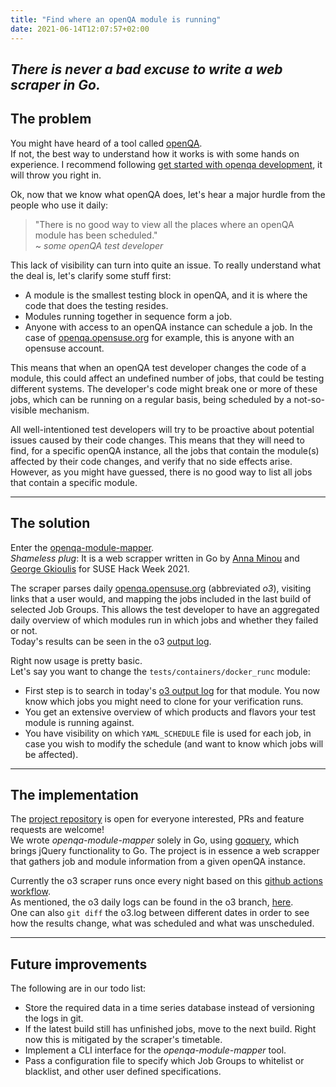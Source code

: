 ```yaml
---
title: "Find where an openQA module is running"
date: 2021-06-14T12:07:57+02:00
---
```


*There is never a bad excuse to write a web scraper in Go.* <!--more-->
---
## The problem

You might have heard of a tool called [openQA](http://open.qa/).  
If not, the best way to understand how it works is with some hands on experience. I recommend following [get started with openqa development](https://kalikiana.gitlab.io/post/2021-02-16-get-started-with-openqa-development/), it will throw you right in.  

Ok, now that we know what openQA does, let's hear a major hurdle from the people who use it daily:  
> "There is no good way to view all the places where an openQA module has been scheduled."  
> ~ *some openQA test developer*

This lack of visibility can turn into quite an issue. To really understand what the deal is, let's clarify some stuff first:
* A module is the smallest testing block in openQA, and it is where the code that does the testing resides.
* Modules running together in sequence form a job.
* Anyone with access to an openQA instance can schedule a job. In the case of [openqa.opensuse.org](openqa.opensuse.org/) for example, this is anyone with an opensuse account. 

This means that when an openQA test developer changes the code of a module, this could affect an undefined number of jobs, that could be testing different systems. The developer's code might break one or more of these jobs, which can be running on a regular basis, being scheduled by a not-so-visible mechanism.  

All well-intentioned test developers will try to be proactive about potential issues caused by their code changes. This means that they will need to find, for a specific openQA instance, all the jobs that contain the module(s) affected by their code changes, and verify that no side effects arise.  
However, as you might have guessed, there is no good way to list all jobs that contain a specific module.  

---
## The solution

Enter the [openqa-module-mapper](https://github.com/ge0r/openQA-module-mapper).  
*Shameless plug*: It is a web scrapper written in Go by [Anna Minou](https://github.com/punkioudi) and [George Gkioulis](https://github.com/ge0r) for SUSE Hack Week 2021.

The scraper parses daily [openqa.opensuse.org](openqa.opensuse.org) (abbreviated *o3*), visiting links that a user would, and mapping the jobs included in the last build of selected Job Groups. This allows the test developer to have an aggregated daily overview of which modules run in which jobs and whether they failed or not.  
Today's results can be seen in the o3 [output log](https://raw.githubusercontent.com/ge0r/openQA-module-mapper/o3/o3.log).

Right now usage is pretty basic.  
Let's say you want to change the `tests/containers/docker_runc` module:
* First step is to search in today's [o3 output log](https://raw.githubusercontent.com/ge0r/openQA-module-mapper/o3/o3.log) for that module. You now know which jobs you might need to clone for your verification runs.
* You get an extensive overview of which products and flavors your test module is running against. 
* You have visibility on which `YAML_SCHEDULE` file is used for each job, in case you wish to modify the schedule (and want to know which jobs will be affected).

---
## The implementation

The [project repository](https://github.com/ge0r/openQA-module-mapper) is open for everyone interested, PRs and feature requests are welcome!  
We wrote *openqa-module-mapper* solely in Go, using [goquery](https://github.com/PuerkitoBio/goquery), which brings jQuery functionality to Go. 
The project is in essence a web scrapper that gathers job and module information from a given openQA instance.  

Currently the o3 scraper runs once every night based on this [github actions workflow](https://github.com/ge0r/openQA-module-mapper/blob/o3/.github/workflows/o3-schedule.yaml).  
As mentioned, the o3 daily logs can be found in the o3 branch, [here](https://raw.githubusercontent.com/ge0r/openQA-module-mapper/o3/o3.log).  
One can also `git diff` the o3.log between different dates in order to see how the results change, what was scheduled and what was unscheduled.

---
## Future improvements

The following are in our todo list:
* Store the required data in a time series database instead of versioning the logs in git.
* If the latest build still has unfinished jobs, move to the next build. Right now this is mitigated by the scraper's timetable.
* Implement a CLI interface for the *openqa-module-mapper* tool.
* Pass a configuration file to specify which Job Groups to whitelist or blacklist, and other user defined specifications.
